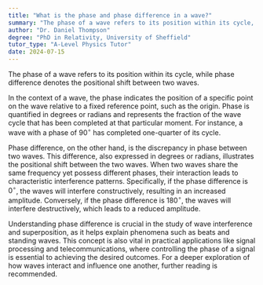```yaml
---
title: "What is the phase and phase difference in a wave?"
summary: "The phase of a wave refers to its position within its cycle, while phase difference is the shift in position between two waves."
author: "Dr. Daniel Thompson"
degree: "PhD in Relativity, University of Sheffield"
tutor_type: "A-Level Physics Tutor"
date: 2024-07-15
---
```


The phase of a wave refers to its position within its cycle, while phase difference denotes the positional shift between two waves.

In the context of a wave, the phase indicates the position of a specific point on the wave relative to a fixed reference point, such as the origin. Phase is quantified in degrees or radians and represents the fraction of the wave cycle that has been completed at that particular moment. For instance, a wave with a phase of $90^\circ$ has completed one-quarter of its cycle.

Phase difference, on the other hand, is the discrepancy in phase between two waves. This difference, also expressed in degrees or radians, illustrates the positional shift between the two waves. When two waves share the same frequency yet possess different phases, their interaction leads to characteristic interference patterns. Specifically, if the phase difference is $0^\circ$, the waves will interfere constructively, resulting in an increased amplitude. Conversely, if the phase difference is $180^\circ$, the waves will interfere destructively, which leads to a reduced amplitude.

Understanding phase difference is crucial in the study of wave interference and superposition, as it helps explain phenomena such as beats and standing waves. This concept is also vital in practical applications like signal processing and telecommunications, where controlling the phase of a signal is essential to achieving the desired outcomes. For a deeper exploration of how waves interact and influence one another, further reading is recommended.
    